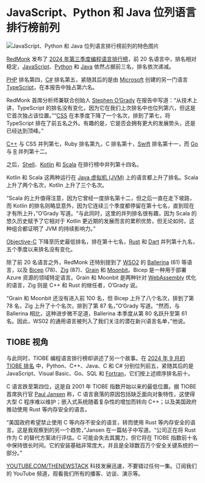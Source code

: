 # JavaScript、Python 和 Java 位列语言排行榜前列

![JavaScript、Python 和 Java 位列语言排行榜前列的特色图片](https://cdn.thenewstack.io/media/2024/09/a12b84dd-hartono-creative-studio-thbigza1rle-unsplash-1024x683.jpg)

[RedMonk](https://redmonk.com/) 发布了 [2024 年第三季度编程语言排行榜](https://redmonk.com/sogrady/2024/09/12/language-rankings-6-24/)，前 20 名语言中，排名相对稳定，[JavaScript](https://thenewstack.io/outer-excuses-why-javascript-developers-should-learn-sql/)、[Python](https://thenewstack.io/python/) 和 [Java](https://thenewstack.io/java-22-making-java-more-attractive-for-ai-apps-workloads/) 依然占据前三名，排名依次递减。

[PHP](https://thenewstack.io/why-php-usage-has-declined-by-40-in-just-over-2-years/) 排名第四，[C#](https://thenewstack.io/microsoft-we-are-not-abandoning-c-for-rust/) 排名第五，紧随其后的是由 [Microsoft](https://news.microsoft.com/?utm_content=inline+mention) 创建的另一门语言 [TypeScript](https://thenewstack.io/typescript/)，在本报告中独占第六名。

RedMonk 首席分析师兼联合创始人 [Stephen O’Grady](https://www.linkedin.com/in/sogrady/) 在报告中写道：“从技术上讲，TypeScript 的排名没有变化，因为它在我们上次排名中也位列第六，但这是它首次独占该位置。”“[CSS](https://thenewstack.io/css-in-js-and-react-server-components-a-developer-guide/) 在本季度下降了一个名次，排到了第七，将 TypeScript 排在了前五名之外。有趣的是，它是否会拥有更大的发展势头，还是已经达到顶峰。”

[C++](https://thenewstack.io/google-spends-1-million-to-make-rust-c-interoperable/) 与 CSS 并列第七，Ruby 排名第九，C 排名第十，[Swift](https://thenewstack.io/apple-highlights-swift-enhancements-at-wwdc22/) 排名第十一，而 [Go](https://thenewstack.io/go-the-programming-language-of-the-cloud/) 与 [R](https://thenewstack.io/flaw-in-r-creates-supply-chain-security-risks/) 并列第十二。

之后，[Shell](https://thenewstack.io/dev-news-bun-shell-zed-goes-open-source-nue-builds-out/)、[Kotlin](https://thenewstack.io/get-started-using-kotlin-multiplatform-with-a-network-listener-project/) 和 [Scala](https://thenewstack.io/scala-creator-proposes-lean-scala-for-simpler-code/) 在排行榜中并列第十四名。

Kotlin 和 Scala 这两种运行在 [Java 虚拟机 (JVM)](https://thenewstack.io/chicory-write-to-webassembly-overcome-jvm-shortcomings/) 上的语言都上升了排名。Scala 上升了两个名次，Kotlin 上升了三个名次。

“Scala 的上升值得注意，因为它曾经一度排名第十二，但之后一直在走下坡路，而 Kotlin 的排名则略显意外，因为它连续三个季度都停留在第十七名，直到现在才有所上升，”O’Grady 写道。“与此同时，这里的并列排名很有趣，因为 Scala 的悠久历史赋予了它相对于 Kotlin 更近期的发展而言的累积优势，但无论如何，这种组合都证明了 JVM 的持续影响力。”

[Objective-C](https://thenewstack.io/objective-cs-roots-in-the-life-of-brad-cox/) 下降至历史最低排名，排在第十七名，[Rust](https://thenewstack.io/rust-growing-fastest-but-javascript-reigns-supreme/) 和 [Dart](https://thenewstack.io/rust-meets-dart-with-release-of-rust_core-1-0-0/) 并列第十九名，五个季度以来排名没有变化。

除了前 20 名语言之外，RedMonk 还特别提到了 [WSO2](https://thenewstack.io/wso2-ships-swan-lake-beta-release-of-ballerina-programming-language/) 的 [Ballerina](https://thenewstack.io/why-should-you-program-with-ballerina/) (61) 等语言，以及 [Bicep](https://thenewstack.io/master-api-connections-in-azure-with-bicep/) (78)、[Zig](https://thenewstack.io/introduction-to-zig-a-potential-heir-to-c/) (87)、[Grain](https://thenewstack.io/meet-grain-the-high-level-language-optimized-for-webassembly/) 和 [Moonbit](https://thenewstack.io/moonbit-wasm-optimized-language-creates-less-code-than-rust/)。Bicep 是一种用于部署 Azure 资源的领域特定语言。Grain 和 Moonbit 是两种针对 [WebAssembly](https://thenewstack.io/webassembly/) 优化的语言，Zig 则是 C++ 和 Rust 的继任者，O’Grady 说。

“Grain 和 Moonbit 还没有进入前 100 名，但 Bicep 上升了八个名次，排到了第 78 名，Zig 上升了十个名次，排到了第 87 名，”O’Grady 写道。“然而，与 Ballerina 相比，这种进步微不足道，Ballerina 本季度从第 80 名跃升至第 61 名。因此，WS02 的通用语言被列入了我们关注的潜在新兴语言名单，”他说。

## TIOBE 视角
与此同时，TIOBE 编程语言排行榜却讲述了另一个故事。在 [2024 年 9 月的 TIOBE 排名](https://www.tiobe.com/tiobe-index/) 中，Python、C++、Java、C 和 C# 分别位列前五，紧随其后的是 JavaScript、Visual Basic、Go、SQL 和 [Fortran](https://thenewstack.io/how-john-backus-fortran-beat-machine-codes-priesthood/)，它们按上述顺序排名前十。

C 语言跌至第四位，这是自 2001 年 TIOBE 指数开始以来的最低位置。据 TIOBE 首席执行官 [Paul Jansen](https://www.linkedin.com/in/paul-jansen-299429/?originalSubdomain=nl) 称，C 语言衰落的原因包括缺乏面向对象特性，这使得大型 C 程序难以维护；嵌入式系统随着复杂性的增加而转向 C++；以及美国政府推动使用 Rust 等内存安全的语言。

“美国政府希望禁止使用 C 等内存不安全的语言，转而使用 Rust 等内存安全的语言。这是我观察到的另一个趋势，”Jansen 在一篇帖子中写道。“公司正在将 Rust 作为 C 的替代方案进行评估。C 可能会失去其魔力，但它将在 TIOBE 指数前十名中保持很长时间。它的安装基础非常庞大，并且是全球数百万个安全关键系统的一部分。”

[YOUTUBE.COM/THENEWSTACK](https://youtube.com/thenewstack?sub_confirmation=1)
科技发展迅速，不要错过任何一集。订阅我们的 YouTube 频道，观看我们所有的播客、访谈、演示等。
